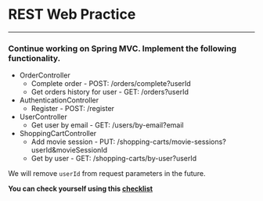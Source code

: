 # REST Web Practice

***

### Continue working on Spring MVC. Implement the following functionality.

- OrderController
    - Complete order - POST: /orders/complete?userId
    - Get orders history for user - GET: /orders?userId
- AuthenticationController
    - Register - POST: /register
- UserController
    - Get user by email - GET: /users/by-email?email
- ShoppingCartController
    - Add movie session - PUT: /shopping-carts/movie-sessions?userId&movieSessionId
    - Get by user - GET: /shopping-carts/by-user?userId

We will remove `userId` from request parameters in the future.

**You can check yourself using
this [checklist](https://mate-academy.github.io/jv-program-common-mistakes/java-spring/rest-practice/jv-spring-rest-practice_checklist)**
